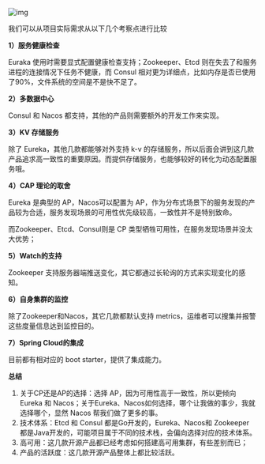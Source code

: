![img](http://pcc.huitogo.club/bdc40d211eae731472540d5fe5998883)


我们可以从项目实际需求从以下几个考察点进行比较

**1）服务健康检查**

Euraka 使用时需要显式配置健康检查支持；Zookeeper、Etcd 则在失去了和服务进程的连接情况下任务不健康，而 Consul 相对更为详细点，比如内存是否已使用了90%，文件系统的空间是不是快不足了。



**2）多数据中心**

Consul 和 Nacos 都支持，其他的产品则需要额外的开发工作来实现。



**3）KV 存储服务**

除了 Eureka，其他几款都能够对外支持 k-v 的存储服务，所以后面会讲到这几款产品追求高一致性的重要原因。而提供存储服务，也能够较好的转化为动态配置服务哦。



**4）CAP 理论的取舍**

Eureka 是典型的 AP，Nacos可以配置为 AP，作为分布式场景下的服务发现的产品较为合适，服务发现场景的可用性优先级较高，一致性并不是特别致命。

而Zookeeper、Etcd、Consul则是 CP 类型牺牲可用性，在服务发现场景并没太大优势；



**5）Watch的支持**

Zookeeper 支持服务器端推送变化，其它都通过长轮询的方式来实现变化的感知。



**6）自身集群的监控**

除了Zookeeper和Nacos，其它几款都默认支持 metrics，运维者可以搜集并报警这些度量信息达到监控目的。



**7）Spring Cloud的集成**

目前都有相对应的 boot starter，提供了集成能力。



**总结**

1. 关于CP还是AP的选择：选择 AP，因为可用性高于一致性，所以更倾向 Eureka 和 Nacos；关于Eureka、Nacos如何选择，哪个让我做的事少，我就选择哪个，显然 Nacos 帮我们做了更多的事。
2. 技术体系：Etcd 和 Consul 都是Go开发的，Eureka、Nacos和 Zookeeper 都是Java开发的，可能项目属于不同的技术栈，会偏向选择对应的技术体系。
3. 高可用：这几款开源产品都已经考虑如何搭建高可用集群，有些差别而已；
4. 产品的活跃度：这几款开源产品整体上都比较活跃。